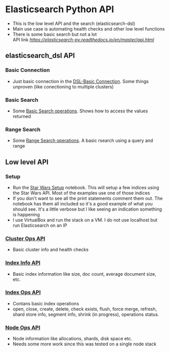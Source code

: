 # Elasticsearch Python API
- This is the low level API and the search (elasticsearch-dsl)
- Main use case is automating health checks and other low level functions
- There is some basic search but not a lot  
API link _https://elasticsearch-py.readthedocs.io/en/master/api.html_

## elasticsearch_dsl API

### Basic Connection
- Just basic connection in the [DSL-Basic Connection](https://github.com/macatak/ELK/blob/master/Python-Elasticsearch-API/dsl_basicConnection.ipynb). Some things unproven (like conectioning to multiple clusters)

### Basic Search
- Some [Basic Search operations](https://github.com/macatak/ELK/blob/master/Python-Elasticsearch-API/dsl_search_101.ipynb). Shows how to access the values returned

### Range Search
- Some [Range Search operations](https://github.com/macatak/ELK/blob/master/Python-Elasticsearch-API/range_101.ipynb). A basic rsearch using a query and range

## Low level API

### Setup
- Run the [Star Wars Setup](https://github.com/macatak/ELK/blob/master/Python-Elasticsearch-API/ElasticsearchLoadStarWars.ipynb) notebook. This will setup a few indices using the Star Wars API. Most of the examples use one of those indices  
- If you don't want to see all the print statements comment them out. The notebook has them all included so it's a good example of what you should see. It's a little verbose but I like seeing an indication something is happening  
- I use VirtualBox and run the stack on a VM. I do not use localhost but run Elasticsearch on an IP

### [Cluster Ops API](https://github.com/macatak/ELK/blob/master/Python-Elasticsearch-API/ElasticsearchPythonClusterOps.ipynb)
- Basic cluster info and health checks

### [Index Info API](https://github.com/macatak/ELK/blob/master/Python-Elasticsearch-API/ElasticsearchPythonIndexInfo.ipynb)
- Basic index information like size, doc count, average document size, etc.

### [Index Ops API](https://github.com/macatak/ELK/blob/master/Python-Elasticsearch-API/ElasticsearchPythonIndexOps.ipynb)
- Contans basic index operations
- open, close, create, delete, check exists, flush, force merge, refresh, shard store info, segment info, shrink (in progress), operations status.  

### [Node Ops API](https://github.com/macatak/ELK/blob/master/Python-Elasticsearch-API/ElasticsearchPythonNodeOps.ipynb)
- Node information like allocations, shards, disk space etc.
- Needs some more work since this was tested on a single node stack
